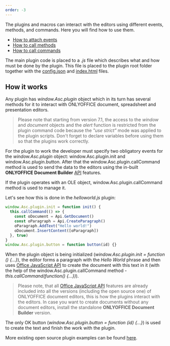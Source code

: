 ```yaml
---
order: -3
---
```


The plugins and macros can interact with the editors using different events, methods, and commands. Here you will find how to use them.

- [How to attach events](How%20to%20attach%20events.md)
- [How to call methods](How%20to%20call%20methods.md)
- [How to call commands](How%20to%20call%20commands.md)

The main plugin code is placed to a *.js* file which describes what and how must be done by the plugin. This file is placed to the plugin root folder together with the [config.json](../../Structure/Manifest/Manifest.md) and [index.html](../../Structure/Entry%20point.md) files.

## How it works

Any plugin has *window.Asc.plugin* object which in its turn has several methods for it to interact with ONLYOFFICE document, spreadsheet and presentation editors.

> Please note that starting from version 7.1, the access to the *window* and *document* objects and the *alert* function is restricted from the plugin command code because the *"use strict"* mode was applied to the plugin scripts. Don't forget to declare variables before using them so that the plugins work correctly.

For the plugin to work the developer must specify two obligatory events for the *window.Asc.plugin* object: window.Asc.plugin.init and window.Asc.plugin.button. After that the window.Asc.plugin.callCommand method is used to send the data to the editors using the in-built **ONLYOFFICE Document Builder** [API](../../../Document%20Builder/Builder%20Framework/C++/CDocBuilder/ExecuteCommand.md) features.

If the plugin operates with an OLE object, window.Asc.plugin.callCommand method is used to manage it.

Let's see how this is done in the *helloworld.js* plugin:

``` ts
window.Asc.plugin.init = function init() {
  this.callCommand(() => {
    const oDocument = Api.GetDocument()
    const oParagraph = Api.CreateParagraph()
    oParagraph.AddText("Hello world!")
    oDocument.InsertContent([oParagraph])
  }, true)
}
window.Asc.plugin.button = function button(id) {}
```

When the plugin object is being initialized (*window.Asc.plugin.init = function () \{...\}*), the editor forms a paragraph with the *Hello World* phrase and then uses [Office JavaScript API](../../../Office%20API/Get%20Started/Overview.md) to create the document with this text in it (with the help of the window.Asc.plugin.callCommand method - *this.callCommand(function() \{...\})*).

> Please note, that all [Office JavaScript API](../../../Office%20API/Get%20Started/Overview.md) features are already included into all the versions (including the open source one) of ONLYOFFICE document editors, this is how the plugins interact with the editors. In case you want to create documents without any document editors, install the standalone **ONLYOFFICE Document Builder** version.

The only OK button (*window.Asc.plugin.button = function (id) \{...\}*) is used to create the text and finish the work with the plugin.

More existing open source plugin examples can be found [here](../../Tutorials/Samples/Samples.md).
